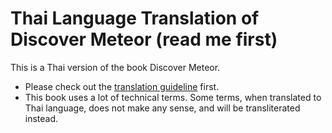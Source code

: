 Thai Language Translation of Discover Meteor (read me first)
============================================================

This is a Thai version of the book Discover Meteor.

* Please check out the [translation guideline](https://www.discovermeteor.com/guidelines) first.
* This book uses a lot of technical terms. Some terms, when translated to Thai language, does not make any sense, and will be transliterated instead.
